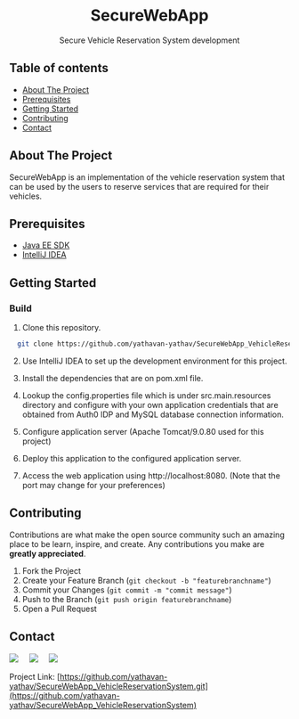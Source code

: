 <p align="center">
  <h1 align="center">SecureWebApp</h1>
  
  <p align="center">
    Secure Vehicle Reservation System development
  </p>
</p>

## Table of contents
- [About The Project](#about-the-project)
- [Prerequisites](#prerequisites)
- [Getting Started](#getting-started)
- [Contributing](#contributing)
- [Contact](#contact)

## About The Project

SecureWebApp is an implementation of the vehicle reservation system that can be used by the users to reserve services that are required for their vehicles.

## Prerequisites

* [Java EE SDK](https://www.oracle.com/java/technologies/java-archive-eesdk-downloads.html)
* [IntelliJ IDEA](https://www.jetbrains.com/idea/download/?section=windows)

## Getting Started

### Build
1. Clone this repository.
```sh
  git clone https://github.com/yathavan-yathav/SecureWebApp_VehicleReservationSystem.git
 ```

2. Use IntelliJ IDEA to set up the development environment for this project.

3. Install the dependencies that are on pom.xml file.

4. Lookup the config.properties file which is under src.main.resources directory and configure with your own application credentials that are obtained from Auth0 IDP and MySQL database connection information.

5. Configure application server (Apache Tomcat/9.0.80 used for this project)
 
6. Deploy this application to the configured application server.

7. Access the web application using http://localhost:8080. (Note that the port may change for your preferences)

## Contributing

Contributions are what make the open source community such an amazing place to be learn, inspire, and create. Any contributions you make are **greatly appreciated**.

1. Fork the Project
2. Create your Feature Branch (`git checkout -b "featurebranchname"`)
3. Commit your Changes (`git commit -m "commit message"`)
4. Push to the Branch (`git push origin featurebranchname`)
5. Open a Pull Request

## Contact

<p align="left">
  <a target="_blank" href="https://www.linkedin.com/in/santhossunthar/"><img src="https://img.shields.io/badge/linkedin-%230077B5.svg?&style=for-the-badge&logo=linkedin&logoColor=white" /></a>&nbsp;&nbsp;&nbsp;&nbsp;
  <a target="_blank" href="https://twitter.com/santhossunthar"><img src="https://img.shields.io/badge/twitter-%231DA1F2.svg?&style=for-the-badge&logo=twitter&logoColor=white" /></a>&nbsp;&nbsp;&nbsp;&nbsp;
  <a href="mailto:santhoshsunthar@gmail.com?subject=Hello%20Santhos,%20From%20GitHub"><img src="https://img.shields.io/badge/gmail-%23D14836.svg?&style=for-the-badge&logo=gmail&logoColor=white" /></a>&nbsp;&nbsp;&nbsp;&nbsp;
</p> 

Project Link: [https://github.com/yathavan-yathav/SecureWebApp_VehicleReservationSystem.git](https://github.com/yathavan-yathav/SecureWebApp_VehicleReservationSystem)
